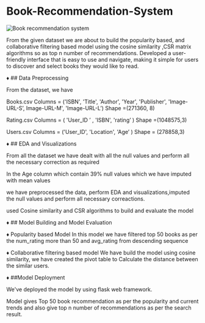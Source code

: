 # Book-Recommendation-System
![Book recommendation system](https://tse4.mm.bing.net/th?id=OIP._eIMvrY0TdUV_3IipOsJXAHaDq&pid=Api&P=0&h=180)



From the given dataset we are about to build the popularity based, and collaborative filtering based model using the cosine similarity ,CSR matrix algorithms so as  top n number of recommendations. 
Developed a user-friendly interface that is easy to use and navigate, making it simple for users to discover and select books they would like to read.

♦ ## Data Preprocessing

From the dataset, we have

Books.csv 
  Columns = ('ISBN', 'Title', 'Author', 'Year', 'Publisher', 'Image-URL-S’, Image-URL-M', 'Image-URL-L’)
Shape =(271360, 8) 

Rating.csv 
Columns = (  'User_ID ’ , 'ISBN', 'rating’ )
Shape =(1048575,3)

Users.csv 
Columns = ('User_ID', 'Location', 'Age’ )
Shape = (278858,3)


♦ ## EDA and Visualizations 

From all the dataset we have dealt with all the null values and perform all the necessary correction as required 

In the Age column which contain 39% null values which we have  imputed with mean values

we have preprocessed the data, perform EDA and visualizations,imputed the null values and perform all necessary correactions.

used Cosine similarity and CSR algorithms to build and evaluate the model 

♦ ## Model Building and Model Evaluation

♦ Popularity based Model
	In this model we have filtered top 50 books as per the num_rating more than 50 
	and avg_rating from descending sequence

♦ Collaborative filtering based model 
We have build the model using cosine similarity, we have created the pivot table to 
Calculate the distance between the similar users.

♦ ##Model Deployment

We've deployed the model by using flask web framework.

Model gives Top 50 book recommendation as per the popularity and current trends and also give top n number of recommendations as per the search result.






